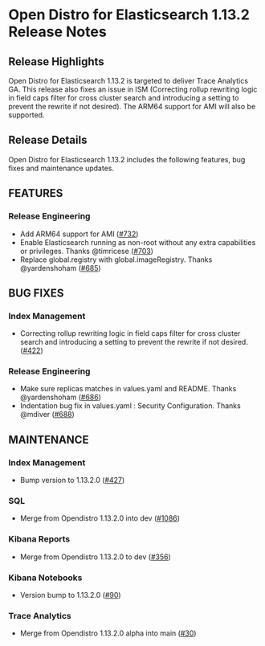 # Open Distro for Elasticsearch 1.13.2 Release Notes

## Release Highlights
Open Distro for Elasticsearch 1.13.2 is targeted to deliver Trace Analytics GA. This release also fixes an issue in ISM (Correcting rollup rewriting logic in field caps filter for cross cluster search and introducing a setting to prevent the rewrite if not desired). The ARM64 support for AMI will also be supported. 

## Release Details
Open Distro for Elasticsearch 1.13.2 includes the following features, bug fixes and maintenance updates.

## FEATURES

### Release Engineering
* Add ARM64 support for AMI ([#732](https://github.com/opendistro-for-elasticsearch/opendistro-build/pull/732))
* Enable Elasticsearch running as non-root without any extra capabilities or privileges. Thanks @timricese ([#703](https://github.com/opendistro-for-elasticsearch/opendistro-build/pull/703))
* Replace global.registry with global.imageRegistry. Thanks @yardenshoham ([#685](https://github.com/opendistro-for-elasticsearch/opendistro-build/pull/685))


## BUG FIXES

### Index Management
* Correcting rollup rewriting logic in field caps filter for cross cluster search and introducing a setting to prevent the rewrite if not desired. ([#422](https://github.com/opendistro-for-elasticsearch/index-management/pull/422))

### Release Engineering
* Make sure replicas matches in values.yaml and README. Thanks @yardenshoham ([#686](https://github.com/opendistro-for-elasticsearch/opendistro-build/pull/686))
* Indentation bug fix in values.yaml : Security Configuration. Thanks @mdiver ([#688](https://github.com/opendistro-for-elasticsearch/opendistro-build/pull/688))


## MAINTENANCE

### Index Management
* Bump version to 1.13.2.0 ([#427](https://github.com/opendistro-for-elasticsearch/index-management/pull/427))

### SQL
* Merge from Opendistro 1.13.2.0 into dev ([#1086](https://github.com/opendistro-for-elasticsearch/sql/pull/1086))

### Kibana Reports
* Merge from Opendistro 1.13.2.0 to dev ([#356](https://github.com/opendistro-for-elasticsearch/kibana-reports/pull/356))

### Kibana Notebooks
* Version bump to 1.13.2.0 ([#90](https://github.com/opendistro-for-elasticsearch/kibana-notebooks/pull/90))

### Trace Analytics
* Merge from Opendistro 1.13.2.0 alpha into main ([#30](https://github.com/opendistro-for-elasticsearch/trace-analytics/pull/30))


